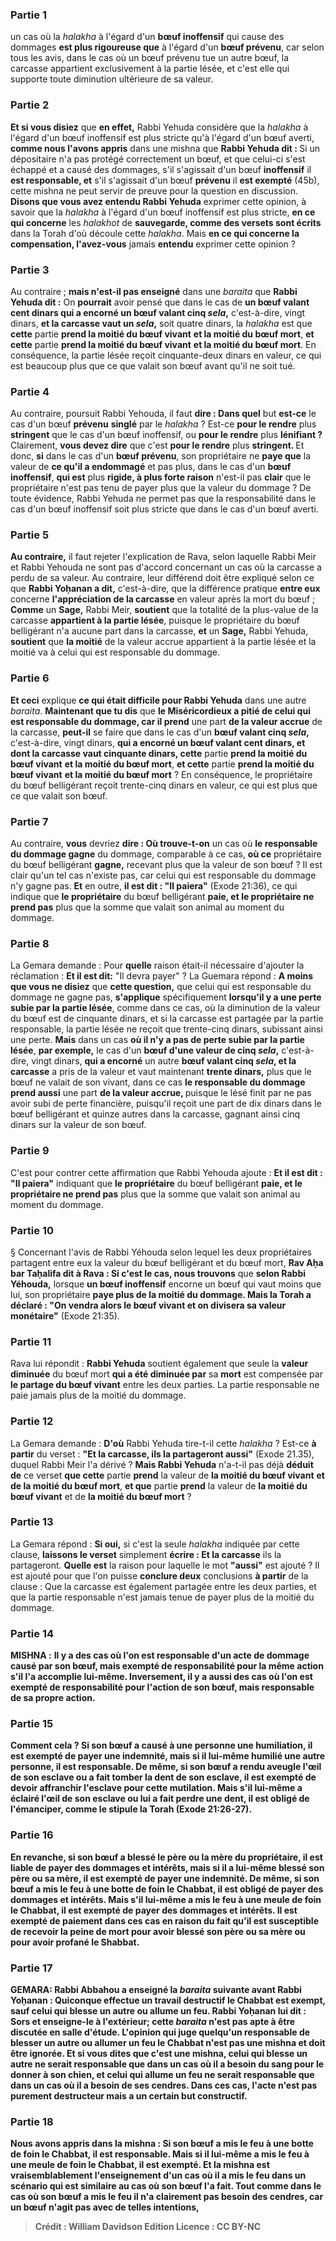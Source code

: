 
### Partie 1
un cas où la <i>halakha</i> à l'égard d'un <b>bœuf inoffensif</b> qui cause des dommages <b>est plus rigoureuse que</b> à l'égard d'un <b>bœuf prévenu</b>, car selon tous les avis, dans le cas où un bœuf prévenu tue un autre bœuf, la carcasse appartient exclusivement à la partie lésée, et c'est elle qui supporte toute diminution ultérieure de sa valeur.

### Partie 2
<b>Et si vous disiez</b> que <b>en effet,</b> Rabbi Yehuda considère que la <i>halakha</i> à l'égard d'un bœuf inoffensif est plus stricte qu'à l'égard d'un bœuf averti, <b>comme nous l'avons appris</b> dans une mishna que <b>Rabbi Yehuda dit : </b> Si un dépositaire n'a pas protégé correctement un bœuf, et que celui-ci s'est échappé et a causé des dommages, s'il s'agissait d'un bœuf <b>inoffensif</b> il <b>est responsable, et</b> s'il s'agissait d'un bœuf <b>prévenu</b> il <b>est exempté</b> (45b), cette mishna ne peut servir de preuve pour la question en discussion. <b>Disons que vous avez entendu Rabbi Yehuda</b> exprimer cette opinion, à savoir que la <i>halakha</i> à l'égard d'un bœuf inoffensif est plus stricte, <b>en ce qui concerne</b> les <i>halakhot</i> de <b>sauvegarde, comme des versets sont écrits</b> dans la Torah d'où découle cette <i>halakha</i>. Mais <b>en ce qui concerne la compensation, l'avez-vous</b> jamais <b>entendu</b> exprimer cette opinion ?

### Partie 3
Au contraire ; <b>mais n'est-il pas enseigné</b> dans une <i>baraita</i> que <b>Rabbi Yehuda dit :</b> On <b>pourrait</b> avoir pensé que dans le cas de <b>un bœuf valant cent dinars qui a encorné un bœuf valant cinq <i>sela</i>,</b> c'est-à-dire, vingt dinars, <b>et la carcasse vaut un <i>sela</i>,</b> soit quatre dinars, la <i>halakha</i> est que <b>cette</b> partie <b>prend la moitié du bœuf vivant</b> <b>et la moitié du bœuf mort</b>, <b>et cette</b> partie <b>prend la moitié du bœuf vivant</b> <b>et la moitié du bœuf mort</b>. En conséquence, la partie lésée reçoit cinquante-deux dinars en valeur, ce qui est beaucoup plus que ce que valait son bœuf avant qu'il ne soit tué.

### Partie 4
Au contraire, poursuit Rabbi Yehouda, il faut <b>dire : Dans quel</b> but <b>est-ce</b> le cas d'un bœuf <b>prévenu</b> <b>singlé</b> par le <i>halakha</i> ? Est-ce <b>pour le rendre</b> plus <b>stringent</b> que le cas d'un bœuf inoffensif, ou <b>pour le rendre</b> plus <b>lénifiant ? </b> Clairement, <b>vous devez dire</b> que c'est <b>pour le rendre</b> plus <b>stringent. </b> Et donc, <b>si</b> dans le cas d'un <b>bœuf prévenu</b>, son propriétaire ne <b>paye que</b> la valeur de <b>ce qu'il a endommagé</b> et pas plus, dans le cas d'un <b>bœuf inoffensif</b>, <b>qui est</b> plus <b>rigide, à plus forte raison</b> n'est-il pas <b>clair</b> que le propriétaire n'est pas tenu de payer plus que la valeur du dommage ? De toute évidence, Rabbi Yehuda ne permet pas que la responsabilité dans le cas d'un bœuf inoffensif soit plus stricte que dans le cas d'un bœuf averti.

### Partie 5
<b>Au contraire,</b> il faut rejeter l'explication de Rava, selon laquelle Rabbi Meir et Rabbi Yehouda ne sont pas d'accord concernant un cas où la carcasse a perdu de sa valeur. Au contraire, leur différend doit être expliqué selon ce que <b>Rabbi Yoḥanan a dit,</b> c'est-à-dire, que la différence pratique <b>entre eux</b> concerne <b>l'appréciation de la carcasse</b> en valeur après la mort du bœuf ; <b>Comme</b> un <b>Sage,</b> Rabbi Meir, <b>soutient</b> que la totalité de la plus-value de la carcasse <b>appartient à la partie lésée</b>, puisque le propriétaire du bœuf belligérant n'a aucune part dans la carcasse, <b>et</b> un <b>Sage,</b> Rabbi Yehuda, <b>soutient</b> que <b>la moitié</b> de la valeur accrue appartient à la partie lésée et la moitié va à celui qui est responsable du dommage.

### Partie 6
<b>Et ceci</b> explique <b>ce qui était difficile pour Rabbi Yehuda</b> dans une autre <i>baraita</i>. <b>Maintenant que tu dis</b> que <b>le Miséricordieux a pitié de celui qui est responsable du dommage, car il prend</b> une part <b>de la valeur accrue</b> de la carcasse, <b>peut-il</b> se faire que dans le cas d'un <b>bœuf valant cinq <i>sela</i>,</b> c'est-à-dire, vingt dinars, <b>qui a encorné un bœuf valant cent dinars, et dont la carcasse vaut cinquante dinars, cette</b> partie <b>prend la moitié du bœuf vivant</b> <b>et la moitié du bœuf mort</b>, <b>et cette</b> partie <b>prend la moitié du bœuf vivant</b> <b>et la moitié du bœuf mort</b> ? En conséquence, le propriétaire du bœuf belligérant reçoit trente-cinq dinars en valeur, ce qui est plus que ce que valait son bœuf.

### Partie 7
Au contraire, <b>vous</b> devriez <b>dire : Où trouve-t-on</b> un cas où <b>le responsable du dommage gagne</b> du dommage, comparable à ce cas, <b>où ce</b> propriétaire du bœuf belligérant <b>gagne,</b> recevant plus que la valeur de son bœuf ? Il est clair qu'un tel cas n'existe pas, car celui qui est responsable du dommage n'y gagne pas. <b>Et</b> en outre, <b>il est dit : "Il paiera"</b> (Exode 21:36), ce qui indique que <b>le propriétaire</b> du bœuf belligérant <b>paie, et le propriétaire ne prend pas</b> plus que la somme que valait son animal au moment du dommage.

### Partie 8
La Gemara demande : Pour <b>quelle</b> raison était-il nécessaire d'ajouter la réclamation : <b>Et il est dit:</b> "Il devra payer" ? La Guemara répond : <b>A moins que vous ne disiez</b> que <b>cette question,</b> que celui qui est responsable du dommage ne gagne pas, <b>s'applique</b> spécifiquement <b>lorsqu'il y a une perte subie par la partie lésée</b>, comme dans ce cas, où la diminution de la valeur du bœuf est de cinquante dinars, et si la carcasse est partagée par la partie responsable, la partie lésée ne reçoit que trente-cinq dinars, subissant ainsi une perte. <b>Mais</b> dans un cas <b>où il n'y a pas de perte subie par la partie lésée</b>, <b>par exemple,</b> le cas d'un <b>bœuf d'une valeur de cinq <i>sela</i>,</b> c'est-à-dire, vingt dinars, <b>qui a encorné</b> un autre <b>bœuf valant cinq <i>sela</i>, et la carcasse</b> a pris de la valeur et vaut maintenant <b>trente dinars,</b> plus que le bœuf ne valait de son vivant, dans ce cas <b>le responsable du dommage prend aussi</b> une part <b>de la valeur accrue, </b> puisque le lésé finit par ne pas avoir subi de perte financière, puisqu'il reçoit une part de dix dinars dans le bœuf belligérant et quinze autres dans la carcasse, gagnant ainsi cinq dinars sur la valeur de son bœuf.

### Partie 9
C'est pour contrer cette affirmation que Rabbi Yehouda ajoute : <b>Et il est dit : "Il paiera"</b> indiquant que <b>le propriétaire</b> du bœuf belligérant <b>paie, et le propriétaire ne prend pas</b> plus que la somme que valait son animal au moment du dommage.

### Partie 10
§ Concernant l'avis de Rabbi Yéhouda selon lequel les deux propriétaires partagent entre eux la valeur du bœuf belligérant et du bœuf mort, <b>Rav Aḥa bar Taḥalifa dit à Rava : Si c'est le cas, nous trouvons</b> que <b>selon Rabbi Yéhouda,</b> lorsque <b>un bœuf inoffensif</b> encorne un bœuf qui vaut moins que lui, son propriétaire <b>paye plus de la moitié du dommage. Mais la Torah a déclaré : "On vendra alors le bœuf vivant et on divisera sa valeur monétaire"</b> (Exode 21:35).

### Partie 11
Rava lui répondit : <b>Rabbi Yehuda</b> soutient également</b> que seule la <b>valeur diminuée</b> du bœuf mort <b>qui a été diminuée par</b> sa <b>mort</b> est compensée par <b>le partage du bœuf vivant</b> entre les deux parties. La partie responsable ne paie jamais plus de la moitié du dommage.

### Partie 12
La Gemara demande : <b>D'où</b> Rabbi Yehuda tire-t-il cette <i>halakha</i> ? Est-ce <b>à partir</b> du verset : <b>"Et la carcasse, ils la partageront aussi"</b> (Exode 21.35), duquel Rabbi Meir l'a dérivé ? <b>Mais Rabbi Yehuda</b> n'a-t-il pas déjà <b>déduit de</b> ce verset <b>que cette</b> partie <b>prend</b> la valeur de <b>la moitié du bœuf vivant</b> <b>et de la moitié du bœuf mort</b>, <b>et que</b> partie <b>prend</b> la valeur de <b>la moitié du bœuf vivant</b> et de <b>la moitié du bœuf mort</b> ?

### Partie 13
La Gemara répond : <b>Si oui,</b> si c'est la seule <i>halakha</i> indiquée par cette clause, <b>laissons le verset</b> simplement <b>écrire : Et la carcasse</b> ils la partageront. <b>Quelle est</b> la raison pour laquelle le mot <b>"aussi"</b> est ajouté ? Il est ajouté pour que l'on puisse <b>conclure deux</b> conclusions <b>à partir</b> de la clause : Que la carcasse est également partagée entre les deux parties, et que la partie responsable n'est jamais tenue de payer plus de la moitié du dommage.

### Partie 14
<strong>MISHNA :</strong> <b>Il y a des cas où l'on est <b>responsable d'un acte de</b> dommage causé par <b>son bœuf, mais exempté</b> de responsabilité <b>pour</b> la même <b>action</b> s'il l'a accomplie <b>lui-même.</b> Inversement, il y a aussi des cas où l'on est <b>exempté</b> de responsabilité <b>pour l'action de son bœuf, mais responsable de sa propre action.</b>

### Partie 15
<b>Comment cela ? </b> Si <b>son bœuf a causé</b> à une personne une <b>humiliation,</b> il est <b>exempté</b> de payer une indemnité, <b>mais</b> si <b>il</b> lui-même <b>humilié</b> une autre personne, il est <b>responsable. </b> De même, si <b>son bœuf a rendu aveugle l'œil de son esclave ou a fait tomber la <b>dent de son</b> esclave, il est <b>exempté</b> de devoir affranchir l'esclave pour cette mutilation. <b>Mais s'il</b> lui-même a <b>éclairé l'œil de son esclave ou lui a fait perdre une dent,</b> il est <b>obligé</b> de l'émanciper, comme le stipule la Torah (Exode 21:26-27).

### Partie 16
En revanche, si <b>son bœuf a blessé</b> le <b>père ou la mère du propriétaire,</b> il est <b>liable</b> de payer des dommages et intérêts, <b>mais</b> si <b>il</b> a lui-même <b>blessé son père ou sa mère,</b> il est <b>exempté</b> de payer une indemnité. De même, si <b>son bœuf a mis le feu à une botte de foin le Chabbat,</b> il est <b>obligé</b> de payer des dommages et intérêts. <b>Mais s'il</b> lui-même <b>a mis le feu à une meule de foin le Chabbat,</b> il est <b>exempté</b> de payer des dommages et intérêts. Il est exempté de paiement dans ces cas <b>en raison</b> du fait <b>qu'il est susceptible</b> de recevoir la peine de <b>mort</b> pour avoir blessé son père ou sa mère ou pour avoir profané le Shabbat.

### Partie 17
<strong>GEMARA:</strong> <b>Rabbi Abbahou a enseigné</b> la <i>baraita</i> suivante <b>avant Rabbi Yoḥanan : Quiconque effectue</b> un travail <b>destructif</b> le Chabbat <b>est exempt, sauf celui qui blesse</b> un autre <b>ou allume</b> un feu. Rabbi Yoḥanan <b>lui dit : Sors</b> et <b>enseigne-le</b> <b>à l'extérieur;</b> cette <i>baraita</i> n'est pas apte à être discutée en salle d'étude. L'opinion qui juge quelqu'un responsable de <b>blesser</b> un autre <b>ou allumer</b> un feu le Chabbat <b>n'est pas une mishna</b> et doit être ignorée. <b>Et si vous dites que c'est une mishna, celui qui blesse</b> un autre ne serait responsable que dans un cas <b>où il a besoin</b> du sang pour le donner <b>à son chien, et celui qui allume</b> un feu ne serait responsable que dans un cas <b>où il a besoin de ses cendres.</b> Dans ces cas, l'acte n'est pas purement destructeur mais a un certain but constructif.

### Partie 18
<b>Nous avons appris</b> dans la mishna : Si <b>son bœuf a mis le feu à une botte de foin le Chabbat,</b> il est <b>responsable. Mais</b> si <b>il</b> lui-même <b>a mis le feu à une meule de foin le Chabbat,</b> il est <b>exempté. Et</b> la mishna <b>est</b> vraisemblablement <b>l'enseignement</b> d'un cas où <b>il</b> a mis le feu dans un scénario qui est <b>similaire</b> au cas <b>où son bœuf</b> l'a fait. <b>Tout comme</b> dans le cas <b>où son bœuf</b> a mis le feu <b>il</b> n'a clairement <b>pas besoin</b> des cendres, car un bœuf n'agit pas avec de telles intentions,

>Crédit : William Davidson Edition
>Licence : CC BY-NC